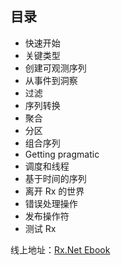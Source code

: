 ## 目录

- 快速开始
- 关键类型
- 创建可观测序列
- 从事件到洞察
- 过滤
- 序列转换
- 聚合
- 分区
- 组合序列
- Getting pragmatic
- 调度和线程
- 基于时间的序列
- 离开 Rx 的世界
- 错误处理操作
- 发布操作符
- 测试 Rx

线上地址：[Rx.Net Ebook](https://github.com/dotnet/reactive/blob/main/Rx.NET/Documentation/IntroToRx/00_Foreword.md)

